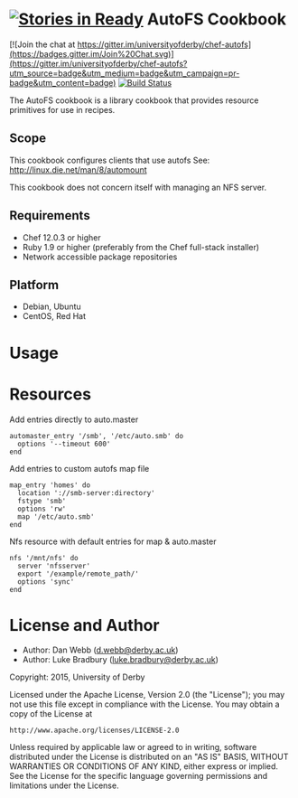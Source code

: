 [![Stories in Ready](https://badge.waffle.io/universityofderby/chef-autofs.png?label=ready&title=Ready)](https://waffle.io/universityofderby/chef-autofs)
AutoFS Cookbook
===============

[![Join the chat at https://gitter.im/universityofderby/chef-autofs](https://badges.gitter.im/Join%20Chat.svg)](https://gitter.im/universityofderby/chef-autofs?utm_source=badge&utm_medium=badge&utm_campaign=pr-badge&utm_content=badge)
[![Build
Status](https://travis-ci.org/universityofderby/chef-autofs.svg?branch=master)](https://travis-ci.org/universityofderby/chef-autofs)

The AutoFS cookbook is a library cookbook that provides resource primitives for
use in recipes.

Scope
-----
This cookbook configures clients that use autofs
See: http://linux.die.net/man/8/automount

This cookbook does not concern itself with managing an NFS server.

Requirements
------------
- Chef 12.0.3 or higher
- Ruby 1.9 or higher (preferably from the Chef full-stack installer)
- Network accessible package repositories

 Platform
---------
* Debian, Ubuntu
* CentOS, Red Hat

Usage
=====

Resources
=========

Add entries directly to auto.master
```
automaster_entry '/smb', '/etc/auto.smb' do
  options '--timeout 600'
end
```

Add entries to custom autofs map file
```
map_entry 'homes' do
  location '://smb-server:directory'
  fstype 'smb'
  options 'rw'
  map '/etc/auto.smb'
end
```

Nfs resource with default entries for map & auto.master
```
nfs '/mnt/nfs' do
  server 'nfsserver'
  export '/example/remote_path/'
  options 'sync'
end
```

License and Author
==================

* Author: Dan Webb (<d.webb@derby.ac.uk>)
* Author: Luke Bradbury (<luke.bradbury@derby.ac.uk>)


Copyright: 2015, University of Derby

Licensed under the Apache License, Version 2.0 (the "License");
you may not use this file except in compliance with the License.
You may obtain a copy of the License at

    http://www.apache.org/licenses/LICENSE-2.0

Unless required by applicable law or agreed to in writing, software
distributed under the License is distributed on an "AS IS" BASIS,
WITHOUT WARRANTIES OR CONDITIONS OF ANY KIND, either express or implied.
See the License for the specific language governing permissions and
limitations under the License.
